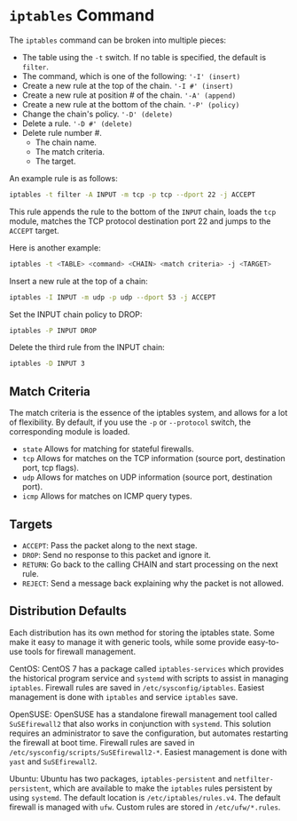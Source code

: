 # `iptables` Command

The `iptables` command can be broken into multiple pieces:

- The table using the `-t` switch. If no table is specified, the default is `filter`.
- The command, which is one of the following:
`'-I' (insert)`
- Create a new rule at the top of the chain.
`'-I #' (insert)`
- Create a new rule at position # of the chain.
`'-A' (append)`
- Create a new rule at the bottom of the chain.
`'-P' (policy)`
- Change the chain's policy.
`'-D' (delete)`
- Delete a rule.
`'-D #' (delete)`
- Delete rule number #.
  - The chain name.
  - The match criteria.
  - The target.

An example rule is as follows:

```bash
iptables -t filter -A INPUT -m tcp -p tcp --dport 22 -j ACCEPT
```

This rule appends the rule to the bottom of the `INPUT` chain, loads the `tcp` module, matches the TCP protocol destination port 22 and jumps to the `ACCEPT` target.

Here is another example:

```bash
iptables -t <TABLE> <command> <CHAIN> <match criteria> -j <TARGET>
```

Insert a new rule at the top of a chain:

```bash
iptables -I INPUT -m udp -p udp --dport 53 -j ACCEPT
```

Set the INPUT chain policy to DROP:

```bash
iptables -P INPUT DROP
```

Delete the third rule from the INPUT chain:

```bash
iptables -D INPUT 3
```

## Match Criteria

The match criteria is the essence of the iptables system, and allows for a lot of flexibility. By default, if you use the `-p` or `--protocol` switch, the corresponding module is loaded.

- `state`
Allows for matching for stateful firewalls.
- `tcp`
Allows for matches on the TCP information (source port, destination port, tcp flags).
- `udp`
Allows for matches on UDP information (source port, destination port).
- `icmp`
Allows for matches on ICMP query types.

## Targets

- `ACCEPT`: Pass the packet along to the next stage.
- `DROP`: Send no response to this packet and ignore it.
- `RETURN`: Go back to the calling CHAIN and start processing on the next rule.
- `REJECT`: Send a message back explaining why the packet is not allowed.

## Distribution Defaults

Each distribution has its own method for storing the iptables state. Some make it easy to manage it with generic tools, while some provide easy-to-use tools for firewall management.

CentOS:
CentOS 7 has a package called `iptables-services` which provides the historical program service and `systemd` with scripts to assist in managing `iptables`.
Firewall rules are saved in `/etc/sysconfig/iptables`.
Easiest management is done with `iptables` and service `iptables` save.

OpenSUSE:
OpenSUSE has a standalone firewall management tool called `SuSEfirewall2` that also works in conjunction with `systemd`. This solution requires an administrator to save the configuration, but automates restarting the firewall at boot time.
Firewall rules are saved in `/etc/sysconfig/scripts/SuSEfirewall2-*`.
Easiest management is done with `yast` and `SuSEfirewall2`.

Ubuntu:
Ubuntu has two packages, `iptables-persistent` and `netfilter-persistent`, which are available to make the `iptables` rules persistent by using `systemd`. The default location is `/etc/iptables/rules.v4`.
The default firewall is managed with `ufw`.
Custom rules are stored in `/etc/ufw/*.rules`.
